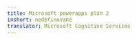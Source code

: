 ```yaml
---
title: Microsoft powerapps plán 2
inshort: nedefinované
translator: Microsoft Cognitive Services
---
```




